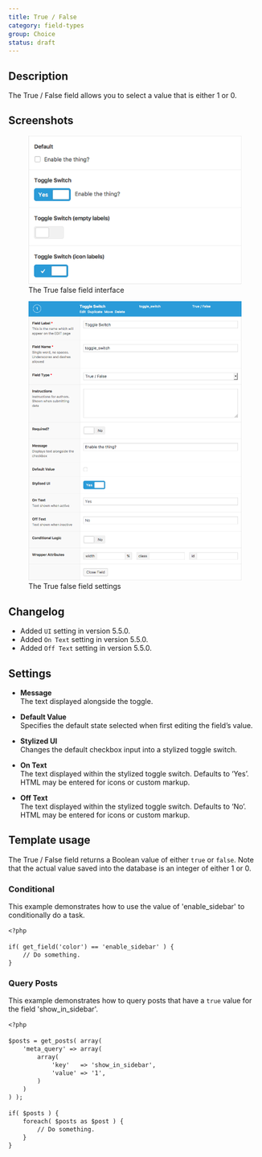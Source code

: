 ```yaml
---
title: True / False
category: field-types
group: Choice
status: draft
---
```


## Description
The True / False field allows you to select a value that is either 1 or 0.

## Screenshots
<div class="gallery">
	<figure>
		<a href="https://raw.githubusercontent.com/AdvancedCustomFields/docs/master/assets/acf-true-false-field-interface.png">
			<img src="https://raw.githubusercontent.com/AdvancedCustomFields/docs/master/assets/acf-true-false-field-interface.png" alt="True/false field that allows you to check a box or toggle a switch" />
		</a>
		<figcaption>The True false field interface</figcaption>
	</figure>
	<figure>
		<a href="https://raw.githubusercontent.com/AdvancedCustomFields/docs/master/assets/acf-true-false-field-settings.png">
			<img src="https://raw.githubusercontent.com/AdvancedCustomFields/docs/master/assets/acf-true-false-field-settings.png" alt="List of settings shown when creating a True/false field" />
		</a>
		<figcaption>The True false field settings</figcaption>
	</figure>
</div>

## Changelog
- Added `UI` setting in version 5.5.0.
- Added `On Text` setting in version 5.5.0.
- Added `Off Text` setting in version 5.5.0.

## Settings
- **Message**  
  The text displayed alongside the toggle.
  
- **Default Value**  
  Specifies the default state selected when first editing the field’s value.
  
- **Stylized UI**  
  Changes the default checkbox input into a stylized toggle switch.
  
- **On Text**  
  The text displayed within the stylized toggle switch. Defaults to ‘Yes’. HTML may be entered for icons or custom markup.
  
- **Off Text**  
  The text displayed within the stylized toggle switch. Defaults to ‘No’. HTML may be entered for icons or custom markup.

## Template usage
The True / False field returns a Boolean value of either `true` or `false`.
Note that the actual value saved into the database is an integer of either 1 or 0.

### Conditional
This example demonstrates how to use the value of 'enable_sidebar' to conditionally do a task.

```
<?php

if( get_field('color') == 'enable_sidebar' ) {
	// Do something.
}
```

### Query Posts
This example demonstrates how to query posts that have a `true` value for the field 'show_in_sidebar'.

```
<?php

$posts = get_posts( array(
    'meta_query' => array(
        array(
            'key'   => 'show_in_sidebar',
            'value' => '1',
        )
    )
) );

if( $posts ) {
	foreach( $posts as $post ) {
		// Do something.
	}
}
```
